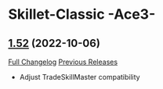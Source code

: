 # Skillet-Classic  -Ace3-

## [1.52](https://github.com/b-morgan/Skillet-Classic/tree/1.52) (2022-10-06)
[Full Changelog](https://github.com/b-morgan/Skillet-Classic/compare/1.51...1.52) [Previous Releases](https://github.com/b-morgan/Skillet-Classic/releases)

- Adjust TradeSkillMaster compatibility  
